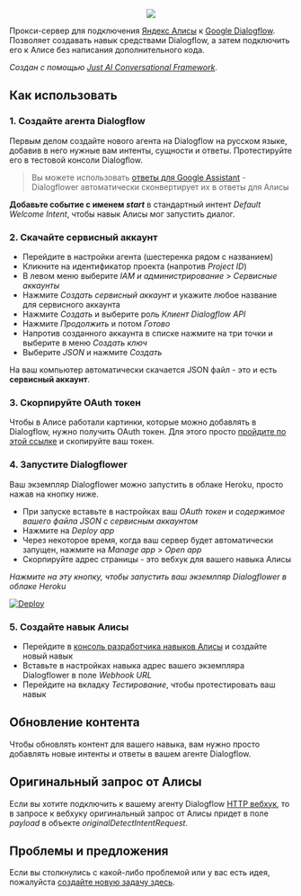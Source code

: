 <p align="center">
  <img src="https://just-ai.github.io/dialogflower/img/Dialogflower.png">
</p>

Прокси-сервер для подключения [Яндекс Алисы](https://dialogs.yandex.ru/) к [Google Dialogflow](https://cloud.google.com/dialogflow/es/docs).
Позволяет создавать навык средствами Dialogflow, а затем подключить его к Алисе без написания дополнительного кода.

_Создан с помощью [Just AI Conversational Framework](https://just-ai.com/jaicf-framework)_.

## Как использовать

### 1. Создайте агента Dialogflow

Первым делом создайте нового агента на Dialogflow на русском языке, добавив в него нужные вам интенты, сущности и ответы.
Протестируйте его в тестовой консоли Dialogflow.

> Вы можете использовать [ответы для Google Assistant](https://developers.google.com/assistant/conversational/df-asdk/rich-responses) - Dialogflower автоматически сконвертирует их в ответы для Алисы

**Добавьте событие с именем _start_** в стандартный интент _Default Welcome Intent_, чтобы навык Алисы мог запустить диалог.

### 2. Скачайте сервисный аккаунт

- Перейдите в настройки агента (шестеренка рядом с названием)
- Кликните на идентификатор проекта (напротив _Project ID_)
- В левом меню выберите _IAM и администрирование_ > _Сервисные аккаунты_
- Нажмите _Создать сервисный аккаунт_ и укажите любое название для сервисного аккаунта
- Нажмите _Создать_ и выберите роль _Клиент Dialogflow API_
- Нажмите _Продолжить_ и потом _Готово_
- Напротив созданного аккаунта в списке нажмите на три точки и выберите в меню _Создать ключ_
- Выберите _JSON_ и нажмите _Создать_

На ваш компьютер автоматически скачается JSON файл - это и есть **сервисный аккаунт**.

### 3. Скорпируйте OAuth токен

Чтобы в Алисе работали картинки, которые можно добавлять в Dialogflow, нужно получить OAuth токен.
Для этого просто [пройдите по этой ссылке](https://oauth.yandex.ru/authorize?response_type=token&client_id=c473ca268cd749d3a8371351a8f2bcbd) и скопируйте ваш токен.

### 4. Запустите Dialogflower

Ваш экземпляр Dialogflower можно запустить в облаке Heroku, просто нажав на кнопку ниже.

- При запуске вставьте в настройках ваш _OAuth токен_ и _содержимое вашего файла JSON с сервисным аккаунтом_
- Нажмите на _Deploy app_
- Через некоторое время, когда ваш сервер будет автоматически запущен, нажмите на _Manage app_ > _Open app_
- Скорпируйте адрес страницы - это вебхук для вашего навыка Алисы

_Нажмите на эту кнопку, чтобы запустить ваш экземлпяр Dialogflower в облаке Heroku_

[![Deploy](https://www.herokucdn.com/deploy/button.svg)](https://heroku.com/deploy)

### 5. Создайте навык Алисы

- Перейдите в [консоль разработчика навыков Алисы](https://dialogs.yandex.ru/developer) и создайте новый навык
- Вставьте в настройках навыка адрес вашего экземпляра Dialogflower в поле _Webhook URL_
- Перейдите на вкладку _Тестирование_, чтобы протестировать ваш навык

## Обновление контента

Чтобы обновлять контент для вашего навыка, вам нужно просто добавлять новые интенты и ответы в вашем агенте Dialogflow.

## Оригинальный запрос от Алисы

Если вы хотите подключить к вашему агенту Dialogflow [HTTP вебхук](https://cloud.google.com/dialogflow/es/docs/fulfillment-webhook), то в запросе к вебхуку оригинальный запрос от Алисы придет в поле _payload_ в объекте _originalDetectIntentRequest_.

## Проблемы и предложения

Если вы столкнулись с какой-либо проблемой или у вас есть идея, пожалуйста [создайте новую задачу здесь](https://github.com/just-ai/dialogflower/issues).